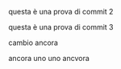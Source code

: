 questa è una prova di commit 2

questa è una prova di commit 3

cambio ancora

ancora uno
uno ancvora